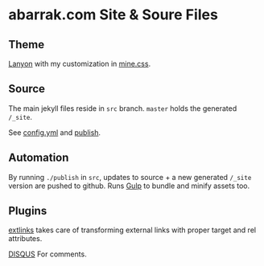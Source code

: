# abarrak.com Site & Soure Files

## Theme
[Lanyon](http://lanyon.getpoole.com/) with my customization in [mine.css](https://github.com/abarrak/abarrak.github.io/blob/src/public/css/mine.css).
   

## Source
The main jekyll files reside in `src` branch. `master` holds the generated `/_site`.

See [config.yml](https://github.com/abarrak/abarrak.github.io/blob/src/_config.yml) 
and [publish](https://github.com/abarrak/abarrak.github.io/blob/src/publish).

## Automation
By running `./publish` in `src`, updates to source + a new generated `/_site` version are pushed to github.
Runs [Gulp](https://github.com/abarrak/abarrak.github.io/blob/src/gulpfile.js) to bundle and minify assets too.

## Plugins
[extlinks](https://github.com/abarrak/abarrak.github.io/blob/src/_plugins/extlinks.rb) takes care of transforming external links with proper target and rel attributes.

[DISQUS](https://help.disqus.com/customer/portal/articles/472138-jekyll-installation-instructions) For comments.
